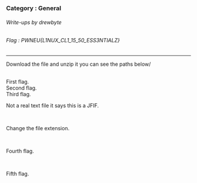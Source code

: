 ### Category : General
###### Write-ups by drewbyte
###### Flag : PWNEU{L1NUX_CL1_15_50_ESS3NTIALZ}
---
Download the file and unzip it you can see the paths below/


<br>
<img src="https://github.com/drew-byte/pwneu-writeups/blob/main/00x8%20saved%20images/Pasted%20image%2020240320085530.png" alt="">
 <br>
First flag.



<br>
<img src="https://github.com/drew-byte/pwneu-writeups/blob/main/00x8%20saved%20images/Pasted%20image%2020240320085636.png" alt="">
 <br>
Second flag.



<br>
<img src="https://github.com/drew-byte/pwneu-writeups/blob/main/00x8%20saved%20images/Pasted%20image%2020240320085718.png" alt="">
 <br>
Third flag.



<br>
<img src="https://github.com/drew-byte/pwneu-writeups/blob/main/00x8%20saved%20images/Pasted%20image%2020240320091857.png" alt="">
 <br>

Not a real text file it says this is a JFIF.



<br>
<img src="https://github.com/drew-byte/pwneu-writeups/blob/main/00x8%20saved%20images/Pasted%20image%2020240320091939.png" alt="">
 <br>

Change the file extension.


<br>
<img src="https://github.com/drew-byte/pwneu-writeups/blob/main/00x8%20saved%20images/Pasted%20image%2020240320092226.png" alt="">
 <br>

Fourth flag.


<br>
<img src="https://github.com/drew-byte/pwneu-writeups/blob/main/00x8%20saved%20images/Pasted%20image%2020240320090049.png" alt="">
 <br>

Fifth flag.


<br>
<img src="https://github.com/drew-byte/pwneu-writeups/blob/main/00x8%20saved%20images/Pasted%20image%2020240320090135.png" alt="">
 <br>

